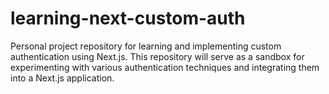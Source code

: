 # learning-next-custom-auth
Personal project repository for learning and implementing custom authentication using Next.js. This repository will serve as a sandbox for experimenting with various authentication techniques and integrating them into a Next.js application.
